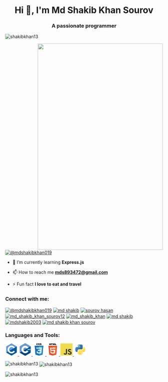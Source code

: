 <h1 align="center">Hi 👋, I'm Md Shakib Khan Sourov</h1>
<h3 align="center">A passionate programmer</h3>
<p align="left"> <img src="https://komarev.com/ghpvc/?username=shakibkhan13&label=Profile%20views&color=0e75b6&style=flat" alt="shakibkhan13" /> </p>
<img align="right" src="https://i.gifer.com/origin/f1/f1c839d0b1fd57dd8ee99936bfe7ecc8_w200.webp" width=400 height=660 frameBorder="0" allowFullScreen></img>




<p align="left"> <a href="https://twitter.com/@mdshakibkhan019" target="blank"><img src="https://img.shields.io/twitter/follow/@mdshakibkhan019?logo=twitter&style=for-the-badge" alt="@mdshakibkhan019" /></a> </p>

- 🌱 I’m currently learning **Express.js**

- 📫 How to reach me **mds893472@gmail.com**

- ⚡ Fun fact **I love to eat and travel**

<h3 align="left">Connect with me:</h3>
<p align="left">
<a href="https://twitter.com/@mdshakibkhan019" target="blank"><img align="center" src="https://raw.githubusercontent.com/rahuldkjain/github-profile-readme-generator/master/src/images/icons/Social/twitter.svg" alt="@mdshakibkhan019" height="30" width="40" /></a>
<a href="https://linkedin.com/in/md shakib" target="blank"><img align="center" src="https://raw.githubusercontent.com/rahuldkjain/github-profile-readme-generator/master/src/images/icons/Social/linked-in-alt.svg" alt="md shakib" height="30" width="40" /></a>
<a href="https://fb.com/sourov hasan" target="blank"><img align="center" src="https://raw.githubusercontent.com/rahuldkjain/github-profile-readme-generator/master/src/images/icons/Social/facebook.svg" alt="sourov hasan" height="30" width="40" /></a>
<a href="https://instagram.com/md_shakib_khan_sourov12" target="blank"><img align="center" src="https://raw.githubusercontent.com/rahuldkjain/github-profile-readme-generator/master/src/images/icons/Social/instagram.svg" alt="md_shakib_khan_sourov12" height="30" width="40" /></a>
<a href="https://www.codechef.com/users/md_shakib_khan" target="blank"><img align="center" src="https://cdn.jsdelivr.net/npm/simple-icons@3.1.0/icons/codechef.svg" alt="md_shakib_khan" height="30" width="40" /></a>
<a href="https://www.hackerrank.com/md shakib" target="blank"><img align="center" src="https://raw.githubusercontent.com/rahuldkjain/github-profile-readme-generator/master/src/images/icons/Social/hackerrank.svg" alt="md shakib" height="30" width="40" /></a>
<a href="https://codeforces.com/profile/mdshakib2003" target="blank"><img align="center" src="https://raw.githubusercontent.com/rahuldkjain/github-profile-readme-generator/master/src/images/icons/Social/codeforces.svg" alt="mdshakib2003" height="30" width="40" /></a>
<a href="https://www.leetcode.com/md shakib khan sourov" target="blank"><img align="center" src="https://raw.githubusercontent.com/rahuldkjain/github-profile-readme-generator/master/src/images/icons/Social/leet-code.svg" alt="md shakib khan sourov" height="30" width="40" /></a>
</p>

<h3 align="left">Languages and Tools:</h3>
<p align="left"> <a href="https://www.cprogramming.com/" target="_blank" rel="noreferrer"> <img src="https://raw.githubusercontent.com/devicons/devicon/master/icons/c/c-original.svg" alt="c" width="40" height="40"/> </a> <a href="https://www.w3schools.com/cpp/" target="_blank" rel="noreferrer"> <img src="https://raw.githubusercontent.com/devicons/devicon/master/icons/cplusplus/cplusplus-original.svg" alt="cplusplus" width="40" height="40"/> </a> <a href="https://www.w3schools.com/css/" target="_blank" rel="noreferrer"> <img src="https://raw.githubusercontent.com/devicons/devicon/master/icons/css3/css3-original-wordmark.svg" alt="css3" width="40" height="40"/> </a> <a href="https://www.w3.org/html/" target="_blank" rel="noreferrer"> <img src="https://raw.githubusercontent.com/devicons/devicon/master/icons/html5/html5-original-wordmark.svg" alt="html5" width="40" height="40"/> </a> <a href="https://developer.mozilla.org/en-US/docs/Web/JavaScript" target="_blank" rel="noreferrer"> <img src="https://raw.githubusercontent.com/devicons/devicon/master/icons/javascript/javascript-original.svg" alt="javascript" width="40" height="40"/> </a> <a href="https://www.python.org" target="_blank" rel="noreferrer"> <img src="https://raw.githubusercontent.com/devicons/devicon/master/icons/python/python-original.svg" alt="python" width="40" height="40"/> </a> </p>

<p><img align="left" src="https://github-readme-stats.vercel.app/api/top-langs?username=shakibkhan13&show_icons=true&locale=en&layout=compact" alt="shakibkhan13" /></p>

<p>&nbsp;<img align="center" src="https://github-readme-stats.vercel.app/api?username=shakibkhan13&show_icons=true&locale=en" alt="shakibkhan13" /></p>

<p><img align="center" src="https://github-readme-streak-stats.herokuapp.com/?user=shakibkhan13&" alt="shakibkhan13" /></p>
